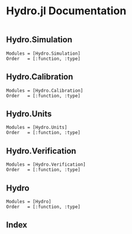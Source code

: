 # Hydro.jl Documentation

```@contents
```

## Hydro.Simulation

```@autodocs
Modules = [Hydro.Simulation]
Order   = [:function, :type]
```

## Hydro.Calibration

```@autodocs
Modules = [Hydro.Calibration]
Order   = [:function, :type]
```

## Hydro.Units

```@autodocs
Modules = [Hydro.Units]
Order   = [:function, :type]
```

## Hydro.Verification

```@autodocs
Modules = [Hydro.Verification]
Order   = [:function, :type]
```

## Hydro

```@autodocs
Modules = [Hydro]
Order   = [:function, :type]
```

## Index

```@index
```

